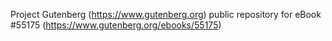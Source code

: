 Project Gutenberg (https://www.gutenberg.org) public repository for
eBook #55175 (https://www.gutenberg.org/ebooks/55175)
